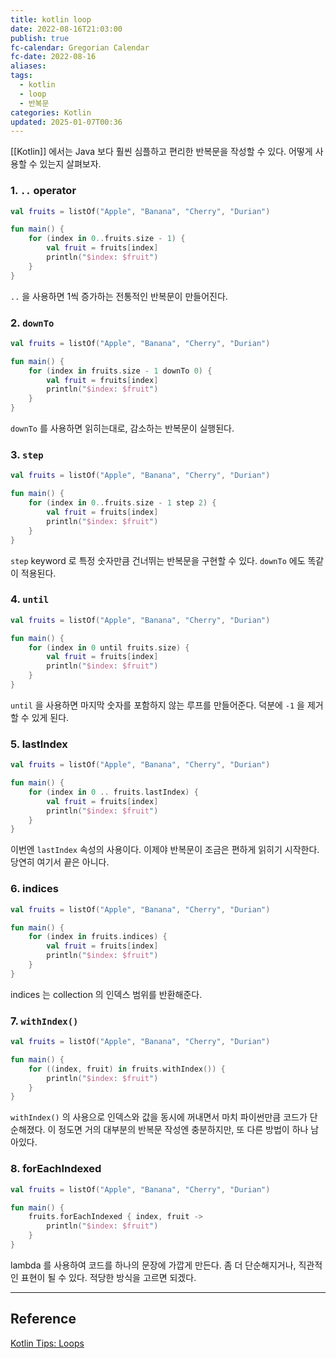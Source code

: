 ```yaml
---
title: kotlin loop
date: 2022-08-16T21:03:00
publish: true
fc-calendar: Gregorian Calendar
fc-date: 2022-08-16
aliases: 
tags:
  - kotlin
  - loop
  - 반복문
categories: Kotlin
updated: 2025-01-07T00:36
---
```


[[Kotlin]] 에서는 Java 보다 훨씬 심플하고 편리한 반복문을 작성할 수 있다. 어떻게 사용할 수 있는지 살펴보자.

### 1. `..` operator

```kotlin
val fruits = listOf("Apple", "Banana", "Cherry", "Durian")

fun main() {
    for (index in 0..fruits.size - 1) {
        val fruit = fruits[index]
        println("$index: $fruit")
    }
}
```

`..` 을 사용하면 1씩 증가하는 전통적인 반복문이 만들어진다.

### 2. `downTo`

```kotlin
val fruits = listOf("Apple", "Banana", "Cherry", "Durian")

fun main() {
    for (index in fruits.size - 1 downTo 0) {
        val fruit = fruits[index]
        println("$index: $fruit")
    }
}
```

`downTo` 를 사용하면 읽히는대로, 감소하는 반복문이 실행된다.

### 3. `step`

```kotlin
val fruits = listOf("Apple", "Banana", "Cherry", "Durian")

fun main() {
    for (index in 0..fruits.size - 1 step 2) {
        val fruit = fruits[index]
        println("$index: $fruit")
    }
}
```

`step` keyword 로 특정 숫자만큼 건너뛰는 반복문을 구현할 수 있다. `downTo` 에도 똑같이 적용된다.

### 4. `until`

```kotlin
val fruits = listOf("Apple", "Banana", "Cherry", "Durian")

fun main() {
    for (index in 0 until fruits.size) {
        val fruit = fruits[index]
        println("$index: $fruit")
    }
}
```

`until` 을 사용하면 마지막 숫자를 포함하지 않는 루프를 만들어준다. 덕분에 `-1` 을 제거할 수 있게 된다.

### 5. lastIndex

```kotlin
val fruits = listOf("Apple", "Banana", "Cherry", "Durian")

fun main() {
    for (index in 0 .. fruits.lastIndex) {
        val fruit = fruits[index]
        println("$index: $fruit")
    }
}
```

이번엔 `lastIndex` 속성의 사용이다. 이제야 반복문이 조금은 편하게 읽히기 시작한다. 당연히 여기서 끝은 아니다.

### 6. indices

```kotlin
val fruits = listOf("Apple", "Banana", "Cherry", "Durian")

fun main() {
    for (index in fruits.indices) {
        val fruit = fruits[index]
        println("$index: $fruit")
    }
}
```

indices 는 collection 의 인덱스 범위를 반환해준다.

### 7. `withIndex()`

```kotlin
val fruits = listOf("Apple", "Banana", "Cherry", "Durian")

fun main() {
    for ((index, fruit) in fruits.withIndex()) {
        println("$index: $fruit")
    }
}
```

`withIndex()` 의 사용으로 인덱스와 값을 동시에 꺼내면서 마치 파이썬만큼 코드가 단순해졌다. 이 정도면 거의 대부분의 반복문 작성엔 충분하지만, 또 다른 방법이 하나 남아있다.

### 8. forEachIndexed

```kotlin
val fruits = listOf("Apple", "Banana", "Cherry", "Durian")

fun main() {
    fruits.forEachIndexed { index, fruit ->
        println("$index: $fruit")
    }
}
```

lambda 를 사용하여 코드를 하나의 문장에 가깝게 만든다. 좀 더 단순해지거나, 직관적인 표현이 될 수 있다. 적당한 방식을 고르면 되겠다.

---

## Reference

[Kotlin Tips: Loops](https://www.youtube.com/watch?v=i-kyPp1qFBA)
